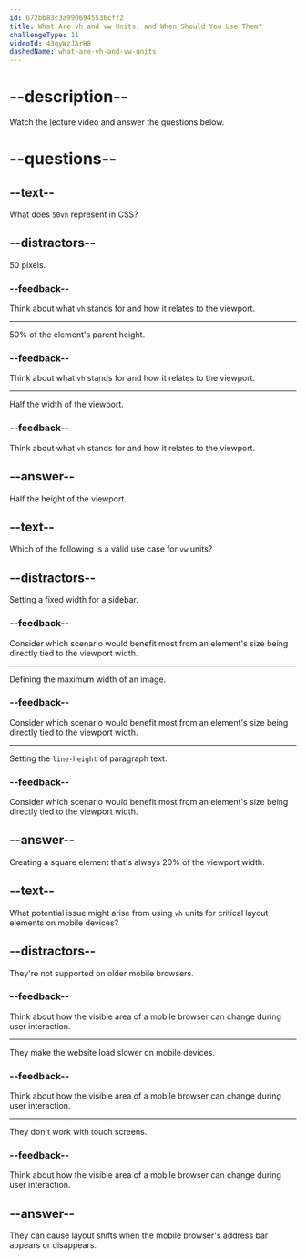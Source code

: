 ```yaml
---
id: 672bb83c3a9906945536cff2
title: What Are vh and vw Units, and When Should You Use Them?
challengeType: 11
videoId: 43qyWzJArH8
dashedName: what-are-vh-and-vw-units
---
```


# --description--

Watch the lecture video and answer the questions below.

# --questions--

## --text--

What does `50vh` represent in CSS?

## --distractors--

50 pixels.

### --feedback--

Think about what `vh` stands for and how it relates to the viewport.

---

50% of the element's parent height.

### --feedback--

Think about what `vh` stands for and how it relates to the viewport.

---

Half the width of the viewport.

### --feedback--

Think about what `vh` stands for and how it relates to the viewport.

## --answer--

Half the height of the viewport.

## --text--

Which of the following is a valid use case for `vw` units?

## --distractors--

Setting a fixed width for a sidebar.

### --feedback--

Consider which scenario would benefit most from an element's size being directly tied to the viewport width.

---

Defining the maximum width of an image.

### --feedback--

Consider which scenario would benefit most from an element's size being directly tied to the viewport width.

---

Setting the `line-height` of paragraph text.

### --feedback--

Consider which scenario would benefit most from an element's size being directly tied to the viewport width.

## --answer--

Creating a square element that's always 20% of the viewport width.

## --text--

What potential issue might arise from using `vh` units for critical layout elements on mobile devices?

## --distractors--

They're not supported on older mobile browsers.

### --feedback--

Think about how the visible area of a mobile browser can change during user interaction.

---

They make the website load slower on mobile devices.

### --feedback--

Think about how the visible area of a mobile browser can change during user interaction.

---

They don't work with touch screens.

### --feedback--

Think about how the visible area of a mobile browser can change during user interaction.

## --answer--

They can cause layout shifts when the mobile browser's address bar appears or disappears.

